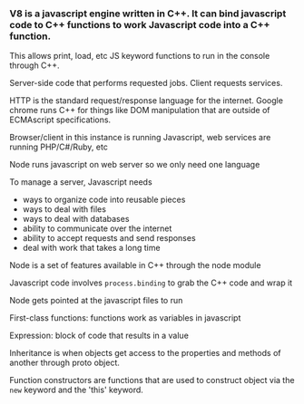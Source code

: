 ### V8 is a javascript engine written in C++. It can bind javascript code to C++ functions to work Javascript code into a C++ function.
This allows print, load, etc JS keyword functions to run in the console through C++.

Server-side code that performs requested jobs. Client requests services.

HTTP is the standard request/response language for the internet.
Google chrome runs C++ for things like DOM manipulation that are outside of ECMAscript specifications.

Browser/client in this instance is running Javascript, web services are running PHP/C#/Ruby, etc

Node runs javascript on web server so we only need one language

To manage a server, Javascript needs 
* ways to organize code into reusable pieces
* ways to deal with files
* ways to deal with databases
* ability to communicate over the internet
* ability to accept requests and send responses
* deal with work that takes a long time

Node is a set of features available in C++ through the node module

Javascript code involves `process.binding` to grab the C++ code and wrap it

Node gets pointed at the javascript files to run

First-class functions: functions work as variables in javascript

Expression: block of code that results in a value

Inheritance is when objects get access to the properties and methods of another through proto object.

Function constructors are functions that are used to construct object via the `new` keyword and the 'this' keyword.
